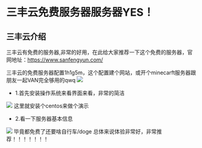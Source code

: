 ﻿# 三丰云免费服务器服务器YES！

## 三丰云介绍
三丰云有免费的服务器,非常的好用，在此给大家推荐一下这个免费的服务器，官网地址：https://www.sanfengyun.com/
 
 三丰云的免费服务器配置1h1g5m，这个配置建个网站，或开个minecarft服务器跟朋友一起VAN完全够用的qwq
 <img src="https://dss2.bdstatic.com/70cFvnSh_Q1YnxGkpoWK1HF6hhy/it/u=2301078559,136276663&fm=26&gp=0.jpg" />
- 1.首先安装操作系统来看界面来看，非常的简洁
 <img src="https://img-blog.csdnimg.cn/20190618145028512.png" />
 这里就安装个centos来做个演示

- 2.看一下服务器基本信息
 <img src="https://img-blog.csdnimg.cn/20190618145103314.png" />
 毕竟都免费了还要啥自行车/doge
总体来说体验非常好，非常推荐！！！！！！！
